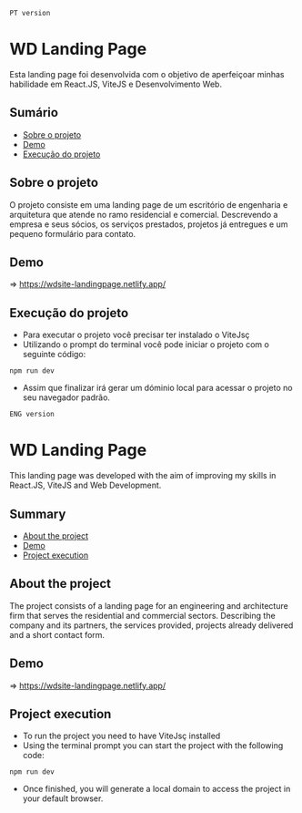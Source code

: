 <code>PT version</code>

# WD Landing Page

Esta landing page foi desenvolvida com o objetivo de aperfeiçoar minhas habilidade em React.JS, ViteJS e Desenvolvimento Web.

## Sumário

- [Sobre o projeto](#about-the-project)
- [Demo](#demo)
- [Execução do projeto](#getting-started)

## Sobre o projeto

O projeto consiste em uma landing page de um escritório de engenharia e arquitetura que atende no ramo residencial e comercial. Descrevendo a empresa e seus sócios, os serviços prestados, projetos já entregues e um pequeno formulário para contato.

## Demo

 => https://wdsite-landingpage.netlify.app/

## Execução do projeto

- Para executar o projeto você precisar ter instalado o ViteJsç
- Utilizando o prompt do terminal você pode iniciar o projeto com o seguinte código:

``` 
npm run dev
```

- Assim que finalizar irá gerar um dóminio local para acessar o projeto no seu navegador padrão.

<code>ENG version</code>

# WD Landing Page

This landing page was developed with the aim of improving my skills in React.JS, ViteJS and Web Development.

## Summary

- [About the project](#about-the-project)
- [Demo](#demo)
- [Project execution](#getting-started)

## About the project

The project consists of a landing page for an engineering and architecture firm that serves the residential and commercial sectors. Describing the company and its partners, the services provided, projects already delivered and a short contact form.

## Demo

  => https://wdsite-landingpage.netlify.app/

## Project execution

- To run the project you need to have ViteJsç installed
- Using the terminal prompt you can start the project with the following code:

```
npm run dev
```

- Once finished, you will generate a local domain to access the project in your default browser.
